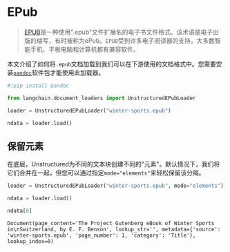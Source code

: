 # EPub

>[EPUB](https://en.wikipedia.org/wiki/EPUB)是一种使用".epub"文件扩展名的电子书文件格式。该术语是电子出版的缩写，有时被称为ePub。`EPUB`受到许多电子阅读器的支持，大多数智能手机、平板电脑和计算机都有兼容软件。

本文介绍了如何将`.epub`文档加载到我们可以在下游使用的文档格式中。您需要安装[`pandoc`](https://pandoc.org/installing.html)软件包才能使用此加载器。

```python
#!pip install pandoc
```

```python
from langchain.document_loaders import UnstructuredEPubLoader
```

```python
loader = UnstructuredEPubLoader("winter-sports.epub")
```

```python
ndata = loader.load()
```

## 保留元素

在底层，Unstructured为不同的文本块创建不同的"元素"。默认情况下，我们将它们合并在一起，但您可以通过指定`mode="elements"`来轻松保留该分隔。

```python
loader = UnstructuredEPubLoader("winter-sports.epub", mode="elements")
```

```python
ndata = loader.load()
```

```python
ndata[0]
```



    Document(page_content='The Project Gutenberg eBook of Winter Sports in\nSwitzerland, by E. F. Benson', lookup_str='', metadata={'source': 'winter-sports.epub', 'page_number': 1, 'category': 'Title'}, lookup_index=0)




```python

```
